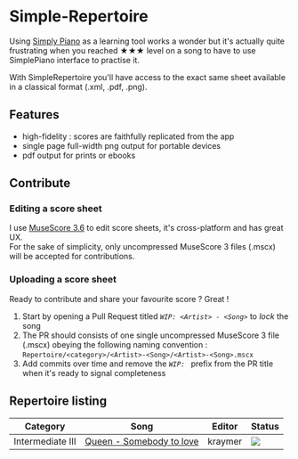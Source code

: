 # Simple-Repertoire

Using [Simply Piano](https://www.joytunes.com/simply-piano) as a learning tool works a wonder but it's actually quite frustrating when you reached ★★★ level on a song to have to use SimplePiano interface to practise it.

With SimpleRepertoire you'll have access to the exact same sheet available in a classical format (.xml, .pdf, .png).

## Features

- high-fidelity : scores are faithfully replicated from the app
- single page full-width png output for portable devices  
- pdf output for prints or ebooks

## Contribute

### Editing a score sheet

I use [MuseScore 3.6](https://musescore.org/en/3.6) to edit score sheets, it's cross-platform and has great UX.  
For the sake of simplicity, only uncompressed MuseScore 3 files (.mscx) will be accepted for contributions.

### Uploading a score sheet 

Ready to contribute and share your favourite score ? Great ! 

1. Start by opening a Pull Request titled _`WIP: <Artist> - <Song>`_ to _lock_ the song
1. The PR should consists of one single uncompressed MuseScore 3 file (.mscx) obeying the following naming convention : 
   `Repertoire/<category>/<Artist>-<Song>/<Artist>-<Song>.mscx`
1. Add commits over time and remove the _`WIP: `_ prefix from the PR title when it's ready to signal completeness

## Repertoire listing

| Category | Song | Editor | Status |
|  ---     | ---  | ---    | ---    |
| Intermediate III | [Queen - Somebody to love](https://github.com/Kraymer/SimpleRepertoire/tree/main/Repertoire/16-Intermediate_III/Queen-Somebody_to_love) | kraymer | ![](https://img.shields.io/badge/Completed-need%20review-yellow.svg) |


